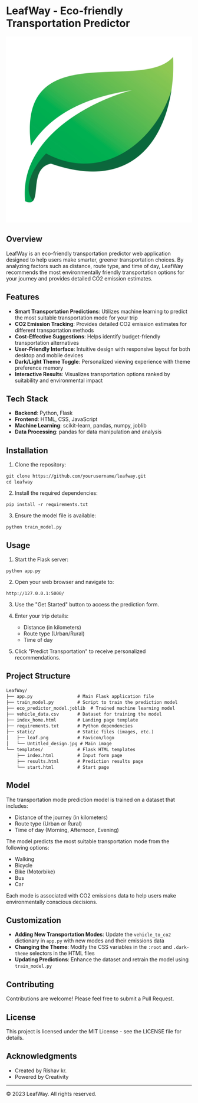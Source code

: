 # LeafWay - Eco-friendly Transportation Predictor

![LeafWay Logo](/static/leaf.png)

## Overview

LeafWay is an eco-friendly transportation predictor web application designed to help users make smarter, greener transportation choices. By analyzing factors such as distance, route type, and time of day, LeafWay recommends the most environmentally friendly transportation options for your journey and provides detailed CO2 emission estimates.

## Features

- **Smart Transportation Predictions**: Utilizes machine learning to predict the most suitable transportation mode for your trip
- **CO2 Emission Tracking**: Provides detailed CO2 emission estimates for different transportation methods
- **Cost-Effective Suggestions**: Helps identify budget-friendly transportation alternatives
- **User-Friendly Interface**: Intuitive design with responsive layout for both desktop and mobile devices
- **Dark/Light Theme Toggle**: Personalized viewing experience with theme preference memory
- **Interactive Results**: Visualizes transportation options ranked by suitability and environmental impact

## Tech Stack

- **Backend**: Python, Flask
- **Frontend**: HTML, CSS, JavaScript
- **Machine Learning**: scikit-learn, pandas, numpy, joblib
- **Data Processing**: pandas for data manipulation and analysis

## Installation

1. Clone the repository:
```
git clone https://github.com/yourusername/leafway.git
cd leafway
```

2. Install the required dependencies:
```
pip install -r requirements.txt
```

3. Ensure the model file is available:
```
python train_model.py
```

## Usage

1. Start the Flask server:
```
python app.py
```

2. Open your web browser and navigate to:
```
http://127.0.0.1:5000/
```

3. Use the "Get Started" button to access the prediction form.

4. Enter your trip details:
   - Distance (in kilometers)
   - Route type (Urban/Rural)
   - Time of day

5. Click "Predict Transportation" to receive personalized recommendations.

## Project Structure

```
LeafWay/
├── app.py                 # Main Flask application file
├── train_model.py         # Script to train the prediction model
├── eco_predictor_model.joblib  # Trained machine learning model
├── vehicle_data.csv       # Dataset for training the model
├── index_home.html        # Landing page template
├── requirements.txt       # Python dependencies
├── static/                # Static files (images, etc.)
│   ├── leaf.png           # Favicon/logo
│   └── Untitled_design.jpg # Main image
└── templates/             # Flask HTML templates
    ├── index.html         # Input form page
    ├── results.html       # Prediction results page
    └── start.html         # Start page
```

## Model

The transportation mode prediction model is trained on a dataset that includes:
- Distance of the journey (in kilometers)
- Route type (Urban or Rural)
- Time of day (Morning, Afternoon, Evening)

The model predicts the most suitable transportation mode from the following options:
- Walking
- Bicycle
- Bike (Motorbike)
- Bus
- Car

Each mode is associated with CO2 emissions data to help users make environmentally conscious decisions.

## Customization

- **Adding New Transportation Modes**: Update the `vehicle_to_co2` dictionary in `app.py` with new modes and their emissions data
- **Changing the Theme**: Modify the CSS variables in the `:root` and `.dark-theme` selectors in the HTML files
- **Updating Predictions**: Enhance the dataset and retrain the model using `train_model.py`

## Contributing

Contributions are welcome! Please feel free to submit a Pull Request.

## License

This project is licensed under the MIT License - see the LICENSE file for details.

## Acknowledgments

- Created by Rishav kr.
- Powered by Creativity

---

© 2023 LeafWay. All rights reserved.
